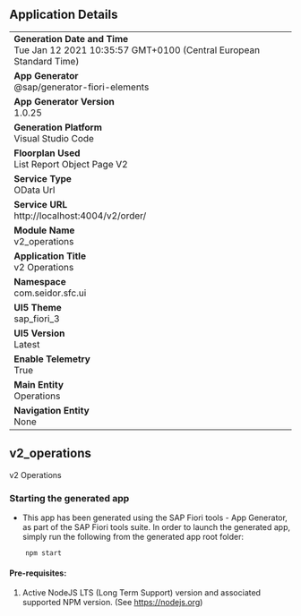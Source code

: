 ## Application Details
|               |
| ------------- |
|**Generation Date and Time**<br>Tue Jan 12 2021 10:35:57 GMT+0100 (Central European Standard Time)|
|**App Generator**<br>@sap/generator-fiori-elements|
|**App Generator Version**<br>1.0.25|
|**Generation Platform**<br>Visual Studio Code|
|**Floorplan Used**<br>List Report Object Page V2|
|**Service Type**<br>OData Url|
|**Service URL**<br>http://localhost:4004/v2/order/
|**Module Name**<br>v2_operations|
|**Application Title**<br>v2 Operations|
|**Namespace**<br>com.seidor.sfc.ui|
|**UI5 Theme**<br>sap_fiori_3|
|**UI5 Version**<br>Latest|
|**Enable Telemetry**<br>True|
|**Main Entity**<br>Operations|
|**Navigation Entity**<br>None|

## v2_operations

v2 Operations

### Starting the generated app

-   This app has been generated using the SAP Fiori tools - App Generator, as part of the SAP Fiori tools suite.  In order to launch the generated app, simply run the following from the generated app root folder:

```
    npm start
```


#### Pre-requisites:

1. Active NodeJS LTS (Long Term Support) version and associated supported NPM version.  (See https://nodejs.org)


